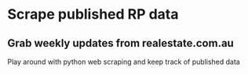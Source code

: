 # Scrape published RP data
## Grab weekly updates from realestate.com.au
Play around with python web scraping and keep track of published data
